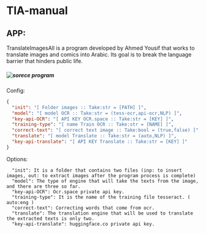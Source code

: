 # TIA-manual

## APP:

TranslateImagesAll is a program developed by Ahmed Yousif that works to translate images and comics into Arabic. Its goal is to break the language barrier that hinders public life.

##### ![sorece program](https://github.com/ahmed4sy/Transimgs-sorece)

Config:

```json
{
  "init": "[ Folder images :: Take:str = [PATH] ]",
  "model": "[ model OCR :: Take:str = (tess-ocr,api-ocr,NLP) ]",
  "key-api-OCR": "[ API KEY OCR.space :: Take:str = [KEY] ]",
  "training-type": "[ name Train OCR :: Take:str = [NAME] ]",
  "correct-text": "[ correct text image :: Take:bool = (true,false) ]",
  "translate": "[ model Translate :: Take:str = (auto,NLP) ]",
  "key-api-translate": "[ API KEY Translate :: Take:str = [KEY] ]"
}
```

Options:

```
  "init": It is a folder that contains two files (inp: to insert images, out: to extract images after the program process is complete)
  "model": The type of engine that will take the texts from the image, and there are three so far.
  "key-api-OCR": Ocr.space private api key.
  "training-type": It is the name of the training file tesseract. ( auto:eng )
  "correct-text": Correcting words that come from ocr.
  "translate": The translation engine that will be used to translate the extracted texts is only two.
  "key-api-translate": huggingface.co private api key.
```
